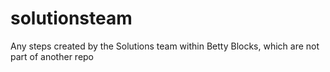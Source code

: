 # solutionsteam
Any steps created by the Solutions team within Betty Blocks, which are not part of another repo

